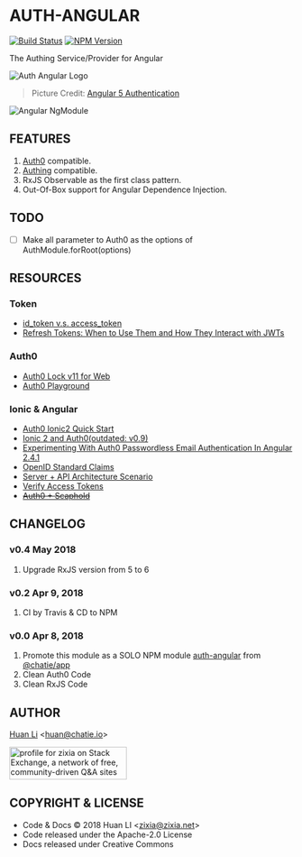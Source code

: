# AUTH-ANGULAR

[![Build Status](https://travis-ci.com/huan/auth-angular.svg?branch=master)](https://travis-ci.com/huan/auth-angular)
[![NPM Version](https://badge.fury.io/js/auth-angular.svg)](https://www.npmjs.com/package/auth-angular)


The Authing Service/Provider for Angular

![Auth Angular Logo](https://huan.github.io/auth-angular/images/auth-angular-logo.png)
> Picture Credit: [Angular 5 Authentication](https://www.genuitec.com/angular-5-authentication/)

![Angular NgModule](https://huan.github.io/auth-angular/images/ngmodule-logo.png)

## FEATURES

1. [Auth0](https://auth0.com/) compatible.
1. [Authing](https://authing.cn/) compatible.
1. RxJS Observable as the first class pattern.
1. Out-Of-Box support for Angular Dependence Injection.

## TODO

- [ ] Make all parameter to Auth0 as the options of AuthModule.forRoot(options)

## RESOURCES

### Token

- [id_token v.s. access_token](https://auth0.com/docs/api-auth/why-use-access-tokens-to-secure-apis)
- [Refresh Tokens: When to Use Them and How They Interact with JWTs](https://auth0.com/blog/refresh-tokens-what-are-they-and-when-to-use-them/)

### Auth0

- [Auth0 Lock v11 for Web](https://auth0.com/docs/libraries/lock/v11)
- [Auth0 Playground](https://auth0.github.io/lock-passwordless/)

### Ionic & Angular

- [Auth0 Ionic2 Quick Start](https://auth0.com/docs/quickstart/native/ionic2)
- [Ionic 2 and Auth0(outdated: v0.9)](http://blog.ionic.io/ionic-2-and-auth0/)
- [Experimenting With Auth0 Passwordless Email Authentication In Angular 2.4.1](https://www.bennadel.com/blog/3207-experimenting-with-auth0-passwordless-email-authentication-in-angular-2-4-1.htm)
- [OpenID Standard Claims](https://openid.net/specs/openid-connect-core-1_0.html#StandardClaims)
- [Server + API Architecture Scenario](https://auth0.com/docs/architecture-scenarios/application/server-api)
- [Verify Access Tokens](https://auth0.com/docs/api-auth/tutorials/verify-access-token)
- ~~[Auth0 + Scaphold](https://scaphold.io/community/questions/scaphold-social-login/)~~

## CHANGELOG

### v0.4 May 2018

1. Upgrade RxJS version from 5 to 6

### v0.2 Apr 9, 2018

1. CI by Travis & CD to NPM

### v0.0 Apr 8, 2018

1. Promote this module as a SOLO NPM module [auth-angular](https://www.npmjs.com/package/auth-angular) from [@chatie/app](https://github.com/Chatie/app)
1. Clean Auth0 Code
1. Clean RxJS Code

## AUTHOR

[Huan Li](http://linkedin.com/in/huan42) \<huan@chatie.io\>

<a href="https://stackexchange.com/users/265499">
  <img src="https://stackexchange.com/users/flair/265499.png" width="208" height="58" alt="profile for zixia on Stack Exchange, a network of free, community-driven Q&amp;A sites" title="profile for zixia on Stack Exchange, a network of free, community-driven Q&amp;A sites">
</a>

## COPYRIGHT & LICENSE

* Code & Docs © 2018 Huan LI \<zixia@zixia.net\>
* Code released under the Apache-2.0 License
* Docs released under Creative Commons
